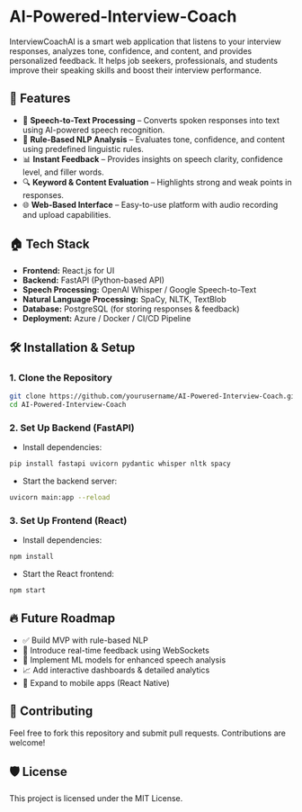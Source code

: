 # AI-Powered-Interview-Coach

InterviewCoachAI is a smart web application that listens to your interview responses, analyzes tone, confidence, and content, and provides personalized feedback. It helps job seekers, professionals, and students improve their speaking skills and boost their interview performance.

## 🚀 Features
- 🎤 **Speech-to-Text Processing** – Converts spoken responses into text using AI-powered speech recognition.
- 🧠 **Rule-Based NLP Analysis** – Evaluates tone, confidence, and content using predefined linguistic rules.
- 📊 **Instant Feedback** – Provides insights on speech clarity, confidence level, and filler words.
- 🔍 **Keyword & Content Evaluation** – Highlights strong and weak points in responses.
- 🌐 **Web-Based Interface** – Easy-to-use platform with audio recording and upload capabilities.

## 🏠 Tech Stack
- **Frontend:** React.js for UI
- **Backend:** FastAPI (Python-based API)
- **Speech Processing:** OpenAI Whisper / Google Speech-to-Text
- **Natural Language Processing:** SpaCy, NLTK, TextBlob
- **Database:** PostgreSQL (for storing responses & feedback)
- **Deployment:** Azure / Docker / CI/CD Pipeline

## 🛠️ Installation & Setup

### **1. Clone the Repository**
```sh
git clone https://github.com/yourusername/AI-Powered-Interview-Coach.git
cd AI-Powered-Interview-Coach

```

### **2. Set Up Backend (FastAPI)**
- Install dependencies:
```sh
pip install fastapi uvicorn pydantic whisper nltk spacy
```
- Start the backend server:
```sh
uvicorn main:app --reload
```

### **3. Set Up Frontend (React)**
- Install dependencies:
```sh
npm install
```
- Start the React frontend:
```sh
npm start
```

## 🔥 Future Roadmap
- ✅ Build MVP with rule-based NLP
- 🚀 Introduce real-time feedback using WebSockets
- 🤖 Implement ML models for enhanced speech analysis
- 📈 Add interactive dashboards & detailed analytics
- 📲 Expand to mobile apps (React Native)

## 🤝 Contributing
Feel free to fork this repository and submit pull requests. Contributions are welcome!

## 🛡️ License
This project is licensed under the MIT License.


